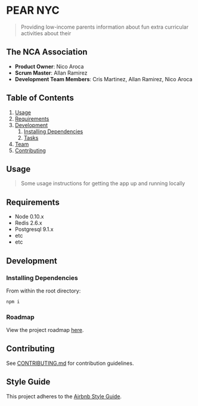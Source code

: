# PEAR NYC

> Providing low-income parents information about fun extra curricular activities about their

## The NCA Association

- **Product Owner**: Nico Aroca
- **Scrum Master**: Allan Ramirez
- **Development Team Members**: Cris Martinez, Allan Ramirez, Nico Aroca

## Table of Contents

1. [Usage](#Usage)
1. [Requirements](#requirements)
1. [Development](#development)
   1. [Installing Dependencies](#installing-dependencies)
   1. [Tasks](#tasks)
1. [Team](#team)
1. [Contributing](#contributing)

## Usage

> Some usage instructions for getting the app up and running locally

## Requirements

- Node 0.10.x
- Redis 2.6.x
- Postgresql 9.1.x
- etc
- etc

## Development

### Installing Dependencies

From within the root directory:

```sh
npm i

```

### Roadmap

View the project roadmap [here](LINK_TO_PROJECTS_TAB).

## Contributing

See [CONTRIBUTING.md](CONTRIBUTING.md) for contribution guidelines.

## Style Guide

This project adheres to the [Airbnb Style Guide](https://github.com/airbnb/javascript).
